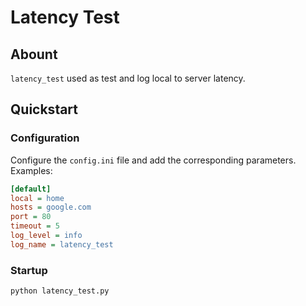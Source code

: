 # Latency Test

## Abount
`latency_test` used as test and log local to server latency.

## Quickstart

### Configuration
Configure the `config.ini` file and add the corresponding parameters.
Examples:
```ini
[default]
local = home
hosts = google.com
port = 80
timeout = 5
log_level = info
log_name = latency_test
```

### Startup
```shell
python latency_test.py
```
